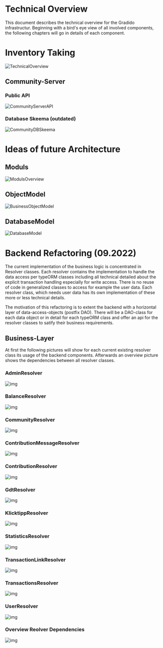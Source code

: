 # Technical Overview

This document describes the technical overview for the Gradido infrastructur. Beginning with a bird's eye view of all involved components, the following chapters will go in details of each component.

# Inventory Taking

![TechnicalOverview](../image/TechnicalOverview.png)

## Community-Server

### Public API

![CommunityServerAPI](../image/CommunityServerAPI.png)

### Database Skeema (outdated)

![CommunityDBSkeema](../image/CommunityDBSkeema.png)

# Ideas of future Architecture

## Moduls

![ModulsOverview](../image/ModulsOverview.png)

## ObjectModel

![BusinessObjectModel](../image/GradidoBusinessObjekte.png)

## DatabaseModel

![DatabaseModel](../image/GradidoBusinessDBSkeema.png)

# Backend Refactoring (09.2022)

The current implementation of the business logic is concentrated in Resolver classes. Each resolver contains the implementation to handle the data access per typeORM classes including all technical detailed about the explicit transaction handling especially for write access. There is no reuse of code in generalized classes to access for example the user data. Each resolver class, which needs user data has its own implementation of these more or less technical details.

The motivation of this refactoring is to extent the backend with a horizontal layer of data-access-objects (postfix DAO). There will be a DAO-class for each data object or in detail for each typeORM class and offer an api for the resolver classes to satify their business requirements.

## Business-Layer

At first the following pictures will show for each current existing resolver class its usage of the backend components. Afterwards an overview picture shows the dependencies between all resolver classes.

### AdminResolver

![img](../image/BE-AdminResolver-IST.png)


### BalanceResolver

![img](../image/BE-BalanceResolver-IST.png)

### CommunityResolver

![img](../image/BE-CommunityResolver-IST.png)

### ContributionMessageResolver

![img](../image/BE-ContributionMessageResolver-IST.png)

### ContributionResolver

![img](../image/BE-ContributionResolver-IST.png)

### GdtResolver

![img](../image/BE-GdtResolver-IST.png)

### KlicktippResolver

![img](../image/BE-KlicktippResolver-IST.png)

### StatisticsResolver

![img](../image/BE-StatisticsResolver-IST.png)

### TransactionLinkResolver

![img](../image/BE-TransactionLinkResolver-IST.png)

### TransactionsResolver

![img](../image/BE-TransactionResolver-IST.png)

### UserResolver

![img](../image/BE-UserResolver-IST.png)

### Overview Reolver Dependencies

![img](../image/BE-Overview-IST.png)
